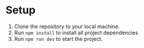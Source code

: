 # Setup
1. Clone the repository to your local machine.
2. Run `npm install` to install all project dependencies
3. Run `npm run dev` to start the project.